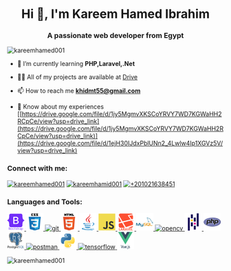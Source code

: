 <h1 align="center">Hi 👋, I'm Kareem Hamed Ibrahim</h1>
<h3 align="center">A passionate web developer from Egypt</h3>

<p align="left"> <img src="https://komarev.com/ghpvc/?username=kareemhamed001&label=Profile%20views&color=0e75b6&style=flat" alt="kareemhamed001" /> </p>

- 🌱 I’m currently learning **PHP,Laravel,.Net**

- 👨‍💻 All of my projects are available at <a href="[[https://drive.google.com/file/d/1jy5MgmvXKSCoYRVY7WD7KGWaHH2RCpCe/view?usp=drive_link](https://drive.google.com/file/d/1jy5MgmvXKSCoYRVY7WD7KGWaHH2RCpCe/view?usp=drive_link)](https://drive.google.com/file/d/1ejH30IJdxPblUNn2_4Lwlw4Ip1XGVz5V/view?usp=drive_link)" target="_blank">Drive</a>


- 📫 How to reach me **khidmt55@gmail.com**

- 📄 Know about my experiences [[https://drive.google.com/file/d/1jy5MgmvXKSCoYRVY7WD7KGWaHH2RCpCe/view?usp=drive_link](https://drive.google.com/file/d/1jy5MgmvXKSCoYRVY7WD7KGWaHH2RCpCe/view?usp=drive_link)](https://drive.google.com/file/d/1ejH30IJdxPblUNn2_4Lwlw4Ip1XGVz5V/view?usp=drive_link)

<h3 align="left">Connect with me:</h3>
<p align="left">
<a href="https://linkedin.com/in/kareemhamed001" target="_blank"><img align="center" src="https://raw.githubusercontent.com/rahuldkjain/github-profile-readme-generator/master/src/images/icons/Social/linked-in-alt.svg" alt="kareemhamed001" height="30" width="40" /></a>
<a href="https://fb.com/kareemhamid001" target="_blank"><img align="center" src="https://raw.githubusercontent.com/rahuldkjain/github-profile-readme-generator/master/src/images/icons/Social/facebook.svg" alt="kareemhamid001" height="30" width="40" /></a>
  <a href="https://wa.me/201021638451" target="_blank"><img align="center" src="https://raw.githubusercontent.com/rahuldkjain/github-profile-readme-generator/master/src/images/icons/Social/whatsapp.svg" alt="+201021638451" height="30" width="40" /></a>
</p>

<h3 align="left">Languages and Tools:</h3>
<p align="left"> <a href="https://getbootstrap.com" target="_blank" rel="noreferrer"> <img src="https://raw.githubusercontent.com/devicons/devicon/master/icons/bootstrap/bootstrap-plain-wordmark.svg" alt="bootstrap" width="40" height="40"/> </a> <a href="https://www.w3schools.com/css/" target="_blank" rel="noreferrer"> <img src="https://raw.githubusercontent.com/devicons/devicon/master/icons/css3/css3-original-wordmark.svg" alt="css3" width="40" height="40"/> </a> <a href="https://git-scm.com/" target="_blank" rel="noreferrer"> <img src="https://www.vectorlogo.zone/logos/git-scm/git-scm-icon.svg" alt="git" width="40" height="40"/> </a> <a href="https://www.w3.org/html/" target="_blank" rel="noreferrer"> <img src="https://raw.githubusercontent.com/devicons/devicon/master/icons/html5/html5-original-wordmark.svg" alt="html5" width="40" height="40"/> </a> <a href="https://www.java.com" target="_blank" rel="noreferrer"> <img src="https://raw.githubusercontent.com/devicons/devicon/master/icons/java/java-original.svg" alt="java" width="40" height="40"/> </a> <a href="https://developer.mozilla.org/en-US/docs/Web/JavaScript" target="_blank" rel="noreferrer"> <img src="https://raw.githubusercontent.com/devicons/devicon/master/icons/javascript/javascript-original.svg" alt="javascript" width="40" height="40"/> </a> <a href="https://laravel.com/" target="_blank" rel="noreferrer"> <img src="https://raw.githubusercontent.com/devicons/devicon/master/icons/laravel/laravel-plain-wordmark.svg" alt="laravel" width="40" height="40"/> </a> <a href="https://www.mysql.com/" target="_blank" rel="noreferrer"> <img src="https://raw.githubusercontent.com/devicons/devicon/master/icons/mysql/mysql-original-wordmark.svg" alt="mysql" width="40" height="40"/> </a> <a href="https://opencv.org/" target="_blank" rel="noreferrer"> <img src="https://www.vectorlogo.zone/logos/opencv/opencv-icon.svg" alt="opencv" width="40" height="40"/> </a> <a href="https://pandas.pydata.org/" target="_blank" rel="noreferrer"> <img src="https://raw.githubusercontent.com/devicons/devicon/2ae2a900d2f041da66e950e4d48052658d850630/icons/pandas/pandas-original.svg" alt="pandas" width="40" height="40"/> </a> <a href="https://www.php.net" target="_blank" rel="noreferrer"> <img src="https://raw.githubusercontent.com/devicons/devicon/master/icons/php/php-original.svg" alt="php" width="40" height="40"/> </a> <a href="https://www.postgresql.org" target="_blank" rel="noreferrer"> <img src="https://raw.githubusercontent.com/devicons/devicon/master/icons/postgresql/postgresql-original-wordmark.svg" alt="postgresql" width="40" height="40"/> </a> <a href="https://postman.com" target="_blank" rel="noreferrer"> <img src="https://www.vectorlogo.zone/logos/getpostman/getpostman-icon.svg" alt="postman" width="40" height="40"/> </a> <a href="https://www.python.org" target="_blank" rel="noreferrer"> <img src="https://raw.githubusercontent.com/devicons/devicon/master/icons/python/python-original.svg" alt="python" width="40" height="40"/> </a> <a href="https://www.tensorflow.org" target="_blank" rel="noreferrer"> <img src="https://www.vectorlogo.zone/logos/tensorflow/tensorflow-icon.svg" alt="tensorflow" width="40" height="40"/> </a> <a href="https://vuejs.org/" target="_blank" rel="noreferrer"> <img src="https://raw.githubusercontent.com/devicons/devicon/master/icons/vuejs/vuejs-original-wordmark.svg" alt="vuejs" width="40" height="40"/> </a> </p>

<p><img align="center" src="https://github-readme-stats.vercel.app/api/top-langs?username=kareemhamed001&show_icons=true&locale=en&layout=compact" alt="kareemhamed001" /></p>
